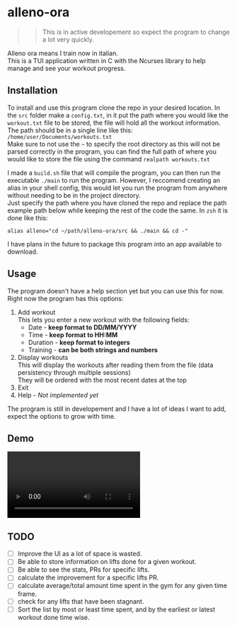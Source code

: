 # alleno-ora

> > This is in active developement so expect the program to change a lot very quickly.

Alleno ora means I train now in italian.  
This is a TUI application written in C with the Ncurses library to help manage and see your workout progress.

## Installation

To install and use this program clone the repo in your desired location. In the `src` folder make a `config.txt`, in it put the path where you would like the `workout.txt` file to be stored, the file will hold all the workout information.  
The path should be in a single line like this: `/home/user/Documents/workouts.txt`  
Make sure to not use the `~` to specify the root directory as this will not be parsed correctly in the program, you can find the full path of where you would like to store the file using the command `realpath workouts.txt`

I made a `build.sh` file that will compile the program, you can then run the executable `./main` to run the program. However, I reccomend creating an alias in your
shell config, this would let you run the program from anywhere without needing to be in the project directory.  
Just specify the path where you have cloned the repo and replace the path example path below while keeping the rest of the code the same.
In `zsh` it is done like this:

```shell
alias alleno="cd ~/path/alleno-ora/src && ./main && cd -"
```

I have plans in the future to package this program into an app available to download.

## Usage

The program doesn't have a help section yet but you can use this for now.  
Right now the program has this options:

1. Add workout  
   This lets you enter a new workout with the following fields:
   - Date - **keep format to DD/MM/YYYY**
   - Time - **keep format to HH:MM**
   - Duration - **keep format to integers**
   - Training - **can be both strings and numbers**
2. Display workouts  
   This will display the workouts after reading them from the file (data persistency through multiple sessions)  
   They will be ordered with the most recent dates at the top
3. Exit
4. Help - _Not implemented yet_

The program is still in developement and I have a lot of ideas I want to add, expect the options to grow with time.

## Demo

<video controls>
  <source src="demo/demo.mp4" type="video/mp4">
  Your browser does not support the video tag.
</video>

## TODO

- [ ] Improve the UI as a lot of space is wasted.
- [ ] Be able to store information on lifts done for a given workout.
- [ ] Be able to see the stats, PRs for specific lifts.
- [ ] calculate the improvement for a specific lifts PR.
- [ ] calculate average/total amount time spent in the gym for any given time frame.
- [ ] check for any lifts that have been stagnant.
- [ ] Sort the list by most or least time spent, and by the earliest or latest workout done time wise.
